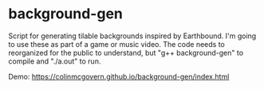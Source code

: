 # background-gen
Script for generating tilable backgrounds inspired by Earthbound.
I'm going to use these as part of a game or music video. 
The code needs to reorganized for the public to understand, but "g++ background-gen" to compile and "./a.out" to run.

Demo:
https://colinmcgovern.github.io/background-gen/index.html
